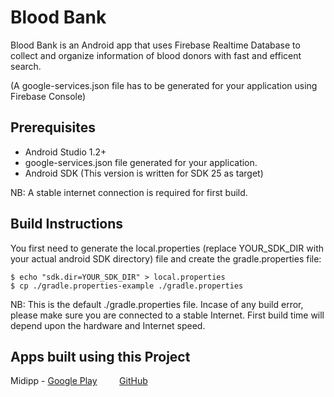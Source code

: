 # Blood Bank #
Blood Bank is an Android app that uses Firebase Realtime Database to collect and organize information of blood donors with fast and efficent search.

(A google-services.json file has to be generated for your application using Firebase Console)

## Prerequisites ##
* Android Studio 1.2+ 
* google-services.json file generated for your application.
* Android SDK (This version is written for SDK 25 as target)

NB: A stable internet connection is required for first build. 

## Build Instructions ##

You first need to generate the local.properties (replace YOUR_SDK_DIR with your actual android SDK directory) file and create the gradle.properties file:

    $ echo "sdk.dir=YOUR_SDK_DIR" > local.properties
    $ cp ./gradle.properties-example ./gradle.properties

NB: This is the default ./gradle.properties file.
Incase of any build error, please make sure you are connected to a stable Internet. First build time will depend upon the hardware and Internet speed.

## Apps built using this Project ##
Midipp - [Google Play](https://play.google.com/store/apps/details?id=com.reonsaji.midipp)
         [GitHub](https://github.com/Webloud/Midipp)
